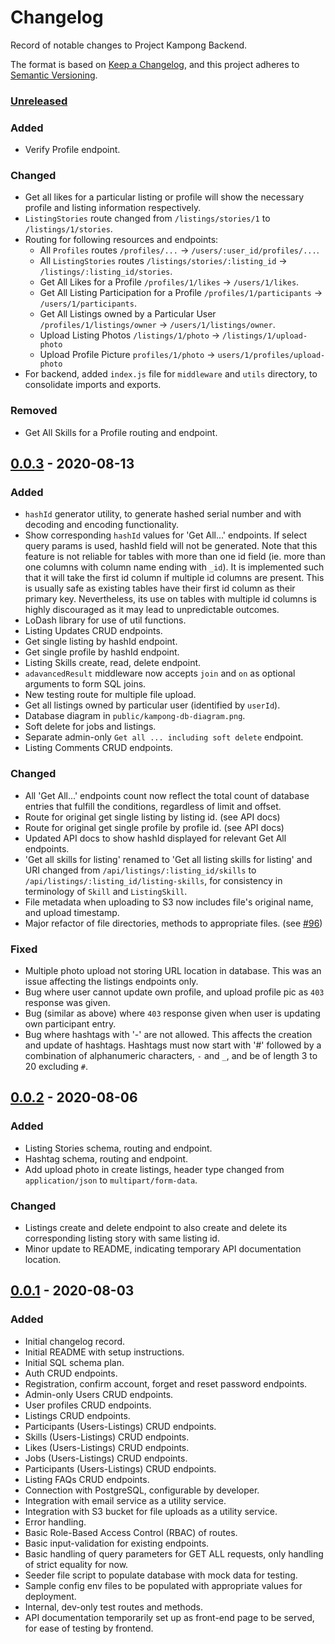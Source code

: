 # Changelog

Record of notable changes to Project Kampong Backend.

The format is based on [Keep a Changelog](https://keepachangelog.com/en/1.0.0/),
and this project adheres to [Semantic Versioning](https://semver.org/spec/v2.0.0.html).

### [Unreleased]

### Added

- Verify Profile endpoint.

### Changed

- Get all likes for a particular listing or profile will show the necessary profile and listing information respectively.
- `ListingStories` route changed from `/listings/stories/1` to `/listings/1/stories`.
- Routing for following resources and endpoints:
  - All `Profiles` routes `/profiles/...` -> `/users/:user_id/profiles/...`.
  - All `ListingStories` routes `/listings/stories/:listing_id` -> `/listings/:listing_id/stories`.
  - Get All Likes for a Profile `/profiles/1/likes` -> `/users/1/likes`.
  - Get All Listing Participation for a Profile `/profiles/1/participants` -> `/users/1/participants`.
  - Get All Listings owned by a Particular User `/profiles/1/listings/owner` -> `/users/1/listings/owner`.
  - Upload Listing Photos `/listings/1/photo` -> `/listings/1/upload-photo`
  - Upload Profile Picture `profiles/1/photo` -> `users/1/profiles/upload-photo`
- For backend, added `index.js` file for `middleware` and `utils` directory, to consolidate imports and exports.

### Removed

- Get All Skills for a Profile routing and endpoint.

## [0.0.3] - 2020-08-13

### Added

- `hashId` generator utility, to generate hashed serial number and with decoding and encoding functionality.
- Show corresponding `hashId` values for 'Get All...' endpoints. If select query params is used, hashId field will not be generated. Note that this feature is not reliable for tables with more than one id field (ie. more than one columns with column name ending with `_id`). It is implemented such that it will take the first id column if multiple id columns are present. This is usually safe as existing tables have their first id column as their primary key. Nevertheless, its use on tables with multiple id columns is highly discouraged as it may lead to unpredictable outcomes.
- LoDash library for use of util functions.
- Listing Updates CRUD endpoints.
- Get single listing by hashId endpoint.
- Get single profile by hashId endpoint.
- Listing Skills create, read, delete endpoint.
- `adavancedResult` middleware now accepts `join` and `on` as optional arguments to form SQL joins.
- New testing route for multiple file upload.
- Get all listings owned by particular user (identified by `userId`).
- Database diagram in `public/kampong-db-diagram.png`.
- Soft delete for jobs and listings.
- Separate admin-only `Get all ... including soft delete` endpoint.
- Listing Comments CRUD endpoints.

### Changed

- All 'Get All...' endpoints count now reflect the total count of database entries that fulfill the conditions, regardless of limit and offset.
- Route for original get single listing by listing id. (see API docs)
- Route for original get single profile by profile id. (see API docs)
- Updated API docs to show hashId displayed for relevant Get All endpoints.
- 'Get all skills for listing' renamed to 'Get all listing skills for listing' and URI changed from `/api/listings/:listing_id/skills` to `/api/listings/:listing_id/listing-skills`, for consistency in terminology of `Skill` and `ListingSkill`.
- File metadata when uploading to S3 now includes file's original name, and upload timestamp.
- Major refactor of file directories, methods to appropriate files. (see [#96](https://github.com/Project-Kampong/kampong-backend/pull/96))

### Fixed

- Multiple photo upload not storing URL location in database. This was an issue affecting the listings endpoints only.
- Bug where user cannot update own profile, and upload profile pic as `403` response was given.
- Bug (similar as above) where `403` response given when user is updating own participant entry.
- Bug where hashtags with '-' are not allowed. This affects the creation and update of hashtags. Hashtags must now start with '#' followed by a combination of alphanumeric characters, `-` and `_`, and be of length 3 to 20 excluding `#`.

## [0.0.2] - 2020-08-06

### Added

- Listing Stories schema, routing and endpoint.
- Hashtag schema, routing and endpoint.
- Add upload photo in create listings, header type changed from `application/json` to `multipart/form-data`.

### Changed

- Listings create and delete endpoint to also create and delete its corresponding listing story with same listing id.
- Minor update to README, indicating temporary API documentation location.

## [0.0.1] - 2020-08-03

### Added

- Initial changelog record.
- Initial README with setup instructions.
- Initial SQL schema plan.
- Auth CRUD endpoints.
- Registration, confirm account, forget and reset password endpoints.
- Admin-only Users CRUD endpoints.
- User profiles CRUD endpoints.
- Listings CRUD endpoints.
- Participants (Users-Listings) CRUD endpoints.
- Skills (Users-Listings) CRUD endpoints.
- Likes (Users-Listings) CRUD endpoints.
- Jobs (Users-Listings) CRUD endpoints.
- Participants (Users-Listings) CRUD endpoints.
- Listing FAQs CRUD endpoints.
- Connection with PostgreSQL, configurable by developer.
- Integration with email service as a utility service.
- Integration with S3 bucket for file uploads as a utility service.
- Error handling.
- Basic Role-Based Access Control (RBAC) of routes.
- Basic input-validation for existing endpoints.
- Basic handling of query parameters for GET ALL requests, only handling of strict equality for now.
- Seeder file script to populate database with mock data for testing.
- Sample config env files to be populated with appropriate values for deployment.
- Internal, dev-only test routes and methods.
- API documentation temporarily set up as front-end page to be served, for ease of testing by frontend.

[unreleased]: https://github.com/Project-Kampong/kampong-backend/compare/v0.0.3...HEAD
[0.0.3]: https://github.com/Project-Kampong/kampong-backend/releases/tag/v0.0.3
[0.0.2]: https://github.com/Project-Kampong/kampong-backend/releases/tag/v0.0.2
[0.0.1]: https://github.com/Project-Kampong/kampong-backend/releases/tag/v0.0.1
